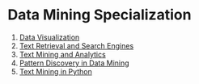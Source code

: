 # Data Mining Specialization
1. [Data Visualization](https://github.com/vanessaaleung/DS-notes/tree/master/data-mining/data-viz)
2. [Text  Retrieval and Search Engines](https://github.com/vanessaaleung/DS-notes/tree/master/data-mining/text-retrieval)
3. [Text Mining and Analytics]()
4. [Pattern Discovery in Data Mining]()
5. [Text Mining in Python](https://github.com/vanessaaleung/DS-notes/tree/master/data-mining/text-mining-python)
